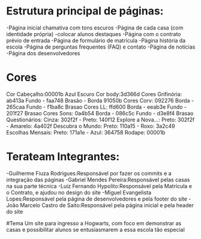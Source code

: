 # Estrutura principal de páginas:

-Página inicial chamativa com tons escuros
-Página de cada casa (com identidade própria)
-colocar alunos destaques
-Página com o contrato prévio de entrada
-Página de formulário de matrícula 
-Página história da escola 
-Página de perguntas frequentes (FAQ) e contato
-Página de notícias -Página dos desenvolvedores

# Cores

Cor Cabeçalho:00001b Azul Escuro Cor body:3d366d Cores Grifinória: ab413a Fundo - faa748 Brasão - Borda 91050b Cores Corv: 092276 Borda - 265caa Fundo - f1ba8c Brasao Cores LL: ffd600 Borda - eeab3e Fundo - 201f27 Brasao Cores Sons: 0a4b54 Borda - 086c5c Fundo - d3e8f4 Brasao Questionários: Cinza: 302f2f - Preto: 140f12 Explore a Nova...: Preto: 302f2f - Amarelo: 4a402f Descubra o Mundo: Preto: 110a15 - Roxo: 3a2c49 Escolhas Mensais: Preto: 171a1e - Azul: 364758 Rodape: 00001b

# Terateam Integrantes:
-Guilherme Fiuza Rodrigues:Responsável por fazer os commits e a integração das páginas
-Gabriel Mendes Pereira:Responsável pelas casas na sua parte técnica
-Luiz Fernando Hypolito:Responsável pela Matrícula e o Contrato, e ajudou no design do site
-Miguel Evangelista Lopes:Responsável pela página de desenvolvedores e pela footer do site
-João Marcelo Castro de Saito:Responsável pela página inicial e pela header do site

#Tema
Um site para ingresso a Hogwarts, com foco em demonstrar as casas e possibilitar alunos se entusiasmarem a essa escola tão especial
